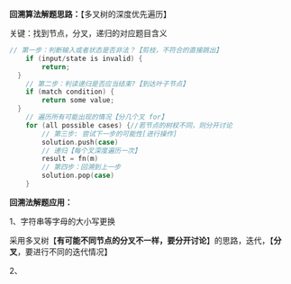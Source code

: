 **回溯算法解题思路：**【多叉树的深度优先遍历】

关键：找到节点，分叉，递归的对应题目含义

```c++
// 第一步：判断输入或者状态是否非法？【剪枝，不符合的直接跳出】
    if (input/state is invalid) {
        return;
  }
    // 第二步：判读递归是否应当结束?【到达叶子节点】
    if (match condition) {
        return some value;
  }
    // 遍历所有可能出现的情况【分几个叉 for】
    for (all possible cases) {//若节点的树杈不同，则分开讨论
        // 第三步: 尝试下一步的可能性[进行操作]
        solution.push(case)
        // 递归【每个叉深度遍历一次】
        result = fn(m)
        // 第四步：回溯到上一步
        solution.pop(case)
    }
```

**回溯法解题应用：**

1、字符串等字母的大小写更换

​		采用多叉树【**有可能不同节点的分叉不一样，要分开讨论**】的思路，迭代，【**分叉**，要进行不同的迭代情况】

2、

